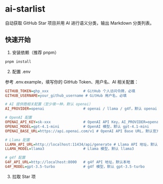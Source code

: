# ai-starlist

自动获取 GitHub Star 项目并用 AI 进行语义分类，输出 Markdown 分类列表。

## 快速开始

1. 安装依赖（推荐 pnpm）

```bash
pnpm install
```

2. 配置 .env

参考 .env.example，填写你的 GitHub Token、用户名、AI 相关配置：

```ini
GITHUB_TOKEN=ghp_xxx                # GitHub 个人访问令牌，必填
GITHUB_USERNAME=your_github_username # GitHub 用户名，必填

# AI 提供商相关配置（至少填一种，默认 openai）
AI_PROVIDER=openai                  # openai / llama / g4f，默认 openai

# OpenAI 配置
OPENAI_API_KEY=sk-xxx               # OpenAI API Key，AI_PROVIDER=openai 时必填
OPENAI_MODEL=gpt-4.1-mini           # OpenAI 模型，默认 gpt-4.1-mini
OPENAI_BASE_URL=https://api.openai.com/v1 # OpenAI API Base URL，默认官方

# Llama 配置
LLAMA_API_URL=http://localhost:11434/api/generate # Llama API 地址，默认本地
LLAMA_MODEL=llama3                  # Llama 模型，默认 llama3

# g4f 配置
G4F_API_URL=http://localhost:8000   # g4f API 地址，默认本地
G4F_MODEL=gpt-3.5-turbo             # g4f 模型，默认 gpt-3.5-turbo
```

3. 拉取 Star 项

```
